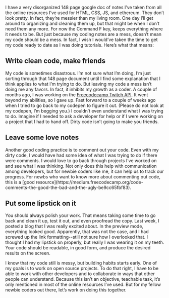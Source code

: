 I have a very disorganized 148 page google doc of notes I’ve taken from all the online resources I’ve used for HTML, CSS, JS, and ethereum. They don’t look pretty. In fact, they’re messier than my living room. One day I’ll get around to organizing and cleaning them up, but that might be when I don’t need them any more. For now the Command F key, keeps everything where it needs to be. But just because my coding notes are a mess, doesn’t mean my code should be a mess. In fact, I wish I would’ve taken the time to get my code ready to date as I was doing tutorials. Here’s what that means:

## Write clean code, make friends
My code is sometimes disastrous. I’m not sure what I’m doing, I’m just sorting through that 148 page document until I find some explanation that I think applies to what I’m trying to do. But leaving my code a mess isn’t doing me any favors. In fact, it inhibits my growth as a coder. A couple of months ago, I was working on the  [Freecodecamp Twitch API](https://www.freecodecamp.org/challenges/use-the-twitchtv-json-api). It went beyond my abilities, so I gave up. Fast forward to a couple of weeks ago when I tried to go back to my codepen to figure it out. (Please do not look at my codepen, I’m begging you.) I couldn’t even understand what I was trying to do. Imagine if I needed to ask a developer for help or if I were working on a project that I had to hand off. Dirty code isn’t going to make you friends.

## Leave some love notes
<p>Another good coding practice is to comment out your code. Even with my dirty code, I would have had some idea of what I was trying to do if there were comments. I would love to go back through projects I’ve worked on and see what I was thinking. Not only does this help with communication among developers, but for newbie coders like me, it can help us to track our progress. For newbs who want to know more about commenting out code, this is a [good resource](https://medium.freecodecamp.org/code-comments-the-good-the-bad-and-the-ugly-be9cc65fbf83).


## Put some lipstick on it

You should always polish your work. That means taking some time to go back and clean it up, test it out, and even proofread the copy. Last week, I posted a blog that I was really excited about. In the preview mode, everything looked good. Apparently, that was not the case, and I had screwed up the link formatting--still not sure how I overlooked that. I thought I had my lipstick on properly, but really I was wearing it on my teeth. Your code should be readable, in good form, and produce the desired results on the screen.


I know that my code still is messy, but building habits starts early. One of my goals is to work on open source projects. To do that right, I have to be able to work with other developers and to collaborate in ways that other people can understand. Because this isn’t an objective, teachable task, it’s only mentioned in most of the online resources I’ve used. But for my fellow newbie coders out there, let’s work on doing this together.
